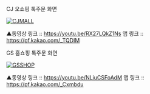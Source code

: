 CJ 오쇼핑 톡주문 화면

[![CJMALL](http://img.youtube.com/vi/RX27LQkZ1Ns/0.jpg)](https://youtu.be/RX27LQkZ1Ns)

▲동영상 링크 :: https://youtu.be/RX27LQkZ1Ns
앱 링크 :: https://pf.kakao.com/_TQDIM


GS 홈쇼핑 톡주문 화면

[![GSSHOP](http://img.youtube.com/vi/NLiuCSFoAdM/0.jpg)](https://youtu.be/NLiuCSFoAdM)

▲동영상 링크 :: https://youtu.be/NLiuCSFoAdM
앱 링크 :: https://pf.kakao.com/_Cxmbdu

